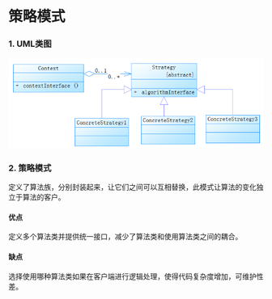 # 策略模式

### 1. UML类图

![](.\image\snipaste_20180724_164030.png)



### 2. 策略模式

定义了算法族，分别封装起来，让它们之间可以互相替换，此模式让算法的变化独立于算法的客户。

#### 优点

定义多个算法类并提供统一接口，减少了算法类和使用算法类之间的耦合。

#### 缺点

选择使用哪种算法类如果在客户端进行逻辑处理，使得代码复杂度增加，可维护性差。

